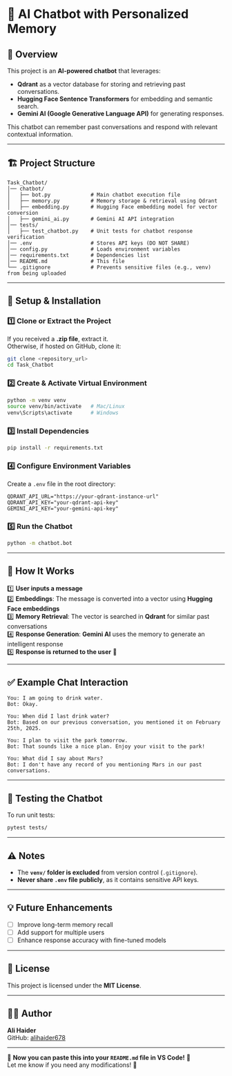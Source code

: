 # 🤖 AI Chatbot with Personalized Memory

## 📌 Overview
This project is an **AI-powered chatbot** that leverages:
- **Qdrant** as a vector database for storing and retrieving past conversations.
- **Hugging Face Sentence Transformers** for embedding and semantic search.
- **Gemini AI (Google Generative Language API)** for generating responses.

This chatbot can remember past conversations and respond with relevant contextual information.

---

## 🏗️ **Project Structure**
```
Task_Chatbot/
│── chatbot/
│   ├── bot.py             # Main chatbot execution file
│   ├── memory.py          # Memory storage & retrieval using Qdrant
│   ├── embedding.py       # Hugging Face embedding model for vector conversion
│   ├── gemini_ai.py       # Gemini AI API integration
│── tests/
│   ├── test_chatbot.py    # Unit tests for chatbot response verification
│── .env                   # Stores API keys (DO NOT SHARE)
│── config.py              # Loads environment variables
│── requirements.txt       # Dependencies list
│── README.md              # This file
└── .gitignore             # Prevents sensitive files (e.g., venv) from being uploaded
```

---

## 🚀 **Setup & Installation**
### **1️⃣ Clone or Extract the Project**
If you received a **.zip file**, extract it.  
Otherwise, if hosted on GitHub, clone it:
```sh
git clone <repository_url>
cd Task_Chatbot
```

### **2️⃣ Create & Activate Virtual Environment**
```sh
python -m venv venv
source venv/bin/activate   # Mac/Linux
venv\Scripts\activate      # Windows
```

### **3️⃣ Install Dependencies**
```sh
pip install -r requirements.txt
```

### **4️⃣ Configure Environment Variables**
Create a `.env` file in the root directory:
```
QDRANT_API_URL="https://your-qdrant-instance-url"
QDRANT_API_KEY="your-qdrant-api-key"
GEMINI_API_KEY="your-gemini-api-key"
```

### **5️⃣ Run the Chatbot**
```sh
python -m chatbot.bot
```

---

## 🎯 **How It Works**
1️⃣ **User inputs a message**  
2️⃣ **Embeddings**: The message is converted into a vector using **Hugging Face embeddings**  
3️⃣ **Memory Retrieval**: The vector is searched in **Qdrant** for similar past conversations  
4️⃣ **Response Generation**: **Gemini AI** uses the memory to generate an intelligent response  
5️⃣ **Response is returned to the user** 🎤  

---

## ✅ **Example Chat Interaction**
```
You: I am going to drink water.
Bot: Okay.

You: When did I last drink water?
Bot: Based on our previous conversation, you mentioned it on February 25th, 2025.

You: I plan to visit the park tomorrow.
Bot: That sounds like a nice plan. Enjoy your visit to the park!

You: What did I say about Mars?
Bot: I don't have any record of you mentioning Mars in our past conversations.
```

---

## 📌 **Testing the Chatbot**
To run unit tests:
```sh
pytest tests/
```

---

## ⚠️ **Notes**
- The **`venv/` folder is excluded** from version control (`.gitignore`).
- **Never share `.env` file publicly**, as it contains sensitive API keys.

---

## 💡 **Future Enhancements**
- [ ] Improve long-term memory recall  
- [ ] Add support for multiple users  
- [ ] Enhance response accuracy with fine-tuned models  

---

## 📜 **License**
This project is licensed under the **MIT License**.

---

## 👨‍💻 **Author**
**Ali Haider**  
GitHub: [alihaider678](https://github.com/alihaider678)  

---

🚀 **Now you can paste this into your `README.md` file in VS Code!** 🚀  
Let me know if you need any modifications! 🎯
